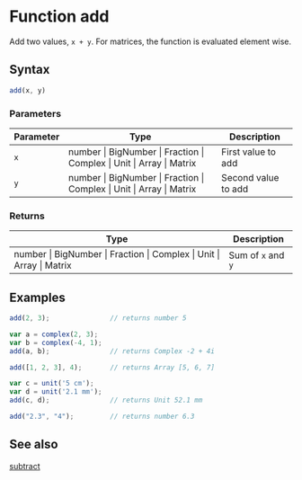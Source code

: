 <!-- Note: This file is automatically generated from source code comments. Changes made in this file will be overridden. -->

# Function add

Add two values, `x + y`.
For matrices, the function is evaluated element wise.


## Syntax

```js
add(x, y)
```

### Parameters

Parameter | Type | Description
--------- | ---- | -----------
`x` | number &#124; BigNumber &#124; Fraction &#124; Complex &#124; Unit &#124; Array &#124; Matrix | First value to add
`y` | number &#124; BigNumber &#124; Fraction &#124; Complex &#124; Unit &#124; Array &#124; Matrix | Second value to add

### Returns

Type | Description
---- | -----------
number &#124; BigNumber &#124; Fraction &#124; Complex &#124; Unit &#124; Array &#124; Matrix | Sum of `x` and `y`


## Examples

```js
add(2, 3);               // returns number 5

var a = complex(2, 3);
var b = complex(-4, 1);
add(a, b);               // returns Complex -2 + 4i

add([1, 2, 3], 4);       // returns Array [5, 6, 7]

var c = unit('5 cm');
var d = unit('2.1 mm');
add(c, d);               // returns Unit 52.1 mm

add("2.3", "4");         // returns number 6.3
```


## See also

[subtract](subtract.md)
